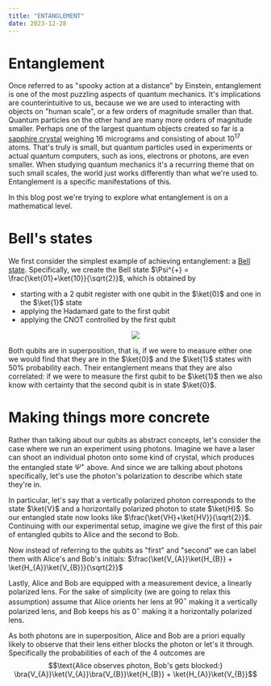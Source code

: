 ```yaml
---
title: "ENTANGLEMENT"
date: 2023-12-28
---
```


# Entanglement

Once referred to as "spooky action at a distance" by Einstein, entanglement is one of the most puzzling aspects of quantum mechanics. 
It's implications are counterintuitive to us, because we we are used to interacting with objects on "human scale", or a few orders of magnitude smaller than that. 
Quantum particles on the other hand are many more orders of magnitude smaller. 
Perhaps one of the largest quantum objects created so far is a [sapphire crystal](https://www.scientificamerican.com/article/physicists-create-biggest-ever-schroedingers-cat/) weighing 16 micrograms and consisting of about $10^{17}$ atoms. 
That's truly is small, but quantum particles used in experiments or actual quantum computers, such as ions, electrons or photons, are even smaller. 
When studying quantum mechanics it's a recurring theme that on such small scales, the world just works differently than what we're used to. 
Entanglement is a specific manifestations of this.

In this blog post we're trying to explore what entanglement is on a mathematical level.

# Bell's states

We first consider the simplest example of achieving entanglement: a [Bell state](https://en.wikipedia.org/wiki/Bell_state). 
Specifically, we create the Bell state $\Psi^{+} = \frac{\ket{01}+\ket{10}}{\sqrt{2}}$, which is obtained by 
- starting with a 2 qubit register with one qubit in the $\ket{0}$ and one in the $\ket{1}$ state
- applying the Hadamard gate to the first qubit
- applying the CNOT controlled by the first qubit
<p align="center">
<img src="https://upload.wikimedia.org/wikipedia/commons/f/fc/The_Hadamard-CNOT_transform_on_the_zero-state.png" />
</p>

Both qubits are in superposition, that is, if we were to measure either one we would find that they are in the $\ket{0}$ and the $\ket{1}$ states with 50% probability each.
Their entanglement means that they are also correlated: if we were to measure the first qubit to be $\ket{1}$ then we also know with certainty that the second qubit is in state $\ket{0}$.

# Making things more concrete
Rather than talking about our qubits as abstract concepts, let's consider the case where we run an experiment using photons. 
Imagine we have a laser can shoot an individual photon onto some kind of crystal, which produces the entangled state $\Psi^{+}$ above.
And since we are talking about photons specifically, let's use the photon's polarization to describe which state they're in.

In particular, let's say that a vertically polarized photon corresponds to the state $\ket{V}$ and a horizontally polarized photon to state $\ket{H}$. So our entangled state now looks like $\frac{\ket{VH}+\ket{HV}}{\sqrt{2}}$.
Continuing with our experimental setup, imagine we give the first of this pair of entangled qubits to Alice and the second to Bob.

Now instead of referring to the qubits as "first" and "second" we can label them with Alice's and Bob's initials: $\frac{\ket{V_{A}}\ket{H_{B}} + \ket{H_{A}}\ket{V_{B}}}{\sqrt{2}}$ 

Lastly, Alice and Bob are equipped with a measurement device, a linearly polarized lens.
For the sake of simplicity (we are going to relax this assumption) assume that Alice orients her lens at $90^{\circ}$ making it a vertically polarized lens, and Bob keeps his as $0^{\circ}$ making it a horizontally polarized lens.

As both photons are in superposition, Alice and Bob are a priori equally likely to observe that their lens either blocks the photon or let's it through.
Specifically the probabilities of each of the 4 outcomes are
$$\text{Alice observes photon, Bob's gets blocked:} \bra{V_{A}}\ket{V_{A}}\bra{V_{B}}\ket{H_{B}} + \ket{H_{A}}\ket{V_{B}}$$
